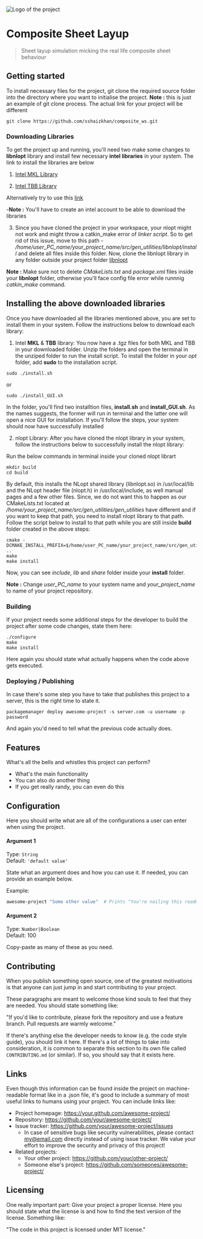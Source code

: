![Logo of the project](https://viterbischool.usc.edu/wp-content/uploads/2017/08/USC-Viterbi-School-of-Engineering.png)

# Composite Sheet Layup
> Sheet layup simulation micking the real life composite sheet behaviour


## Getting started

To install necessary files for the project, git clone the required source folder into the directory where you want to initialise the project.
**Note :** this is just an example of git clone process. The actual link for your project will be different

```shell
git clone https://github.com/sshaizkhan/composite_ws.git
```


### Downloading Libraries

To get the project up and running, you'll need two make some changes to **libnlopt** library and install few necessary **intel libraries** in your system. The link to install the libraries are below

1.  [Intel MKL Library](https://software.intel.com/content/www/us/en/develop/tools/math-kernel-library/choose-download.html)

2.  [Intel TBB Library](https://software.intel.com/content/www/us/en/develop/tools/math-kernel-library/choose-download.html)

Alternatively try to use this [link](https://registrationcenter.intel.com/en/products/postregistration/?sn=N2R2-4JNSSRNK&Sequence=2811162&encema=Wg/bUFJY2qspv9ef8QA1f/5nHuN+p/CyonGMjLT2nvOwcKXymcD+dWF8XDi6H++TyjHdL2SNzEo=&dnld=t&pass=yes)

-**Note :** You'll have to create an intel account to be able to download the libraries

3. Since you have cloned the project in your workspace, your nlopt might not work and might throw a catkin_make error of *linker script*. So to get rid of this issue, move to this path - */home/user_PC_name/your_project_name/src/gen_utilities/libnlopt/install* and delete all files inside this folder. Now, clone the libnlopt library in any folder outside your project folder [libnlopt](https://github.com/stevengj/nlopt.git)

**Note :** Make sure not to delete *CMakeLists.txt* and *package.xml* files inside your **libnlopt** folder, otherwise you'll face config file error while runnnig *catkin_make* command.


## Installing the above downloaded libraries

Once you have downloaded all the libraries mentioned above, you are set to install them in your system. Follow the instructions below to download each library:

1. Intel **MKL** & **TBB** library: You now have a .tgz files for both MKL and TBB in your downloaded folder. Unzip the folders and open the terminal in the unziped folder to run the install script. To install the folder in your *opt* folder, add **sudo** to the installation script.
```shell
sudo ./install.sh
```
or 

```shell
sudo ./install_GUI.sh
```

In the folder, you'll find two installtion files, **install.sh** and **install_GUI.sh**. As the names suggests, the former will run in terminal and the latter one will open a nice GUI for installation. If you'll follow the steps, your system should now have successfully installed 

2. nlopt Library: After you have cloned the nlopt library in your system, follow the instructions below to successfully install the nlopt library:

Run the below commands in terminal inside your cloned nlopt librart

```shell
mkdir build
cd build
```
By default, this installs the NLopt shared library (libnlopt.so) in /usr/local/lib and the NLopt header file (nlopt.h) in /usr/local/include, as well manual pages and a few other files. Since, we do not want this to happen as our CMakeLists.txt located at */home/your_project_name/src/gen_utilities/gen_utilities* have different and if you want to keep that path, you need to install nlopt library to that path. Follow the script below to install to that path while you are still inside **build** folder created in the above steps:

```shell
cmake -DCMAKE_INSTALL_PREFIX=$/home/user_PC_name/your_project_name/src/gen_utilities/libnlopt/install ..
make
make install
```
Now, you can see *include*, *lib* and *share* folder inside your **install** folder.

**Note :** Change *user_PC_name* to your system name and *your_project_name* to name of your project repository.




### Building

If your project needs some additional steps for the developer to build the
project after some code changes, state them here:

```shell
./configure
make
make install
```

Here again you should state what actually happens when the code above gets
executed.

### Deploying / Publishing

In case there's some step you have to take that publishes this project to a
server, this is the right time to state it.

```shell
packagemanager deploy awesome-project -s server.com -u username -p password
```

And again you'd need to tell what the previous code actually does.

## Features

What's all the bells and whistles this project can perform?
* What's the main functionality
* You can also do another thing
* If you get really randy, you can even do this

## Configuration

Here you should write what are all of the configurations a user can enter when
using the project.

#### Argument 1
Type: `String`  
Default: `'default value'`

State what an argument does and how you can use it. If needed, you can provide
an example below.

Example:
```bash
awesome-project "Some other value"  # Prints "You're nailing this readme!"
```

#### Argument 2
Type: `Number|Boolean`  
Default: 100

Copy-paste as many of these as you need.

## Contributing

When you publish something open source, one of the greatest motivations is that
anyone can just jump in and start contributing to your project.

These paragraphs are meant to welcome those kind souls to feel that they are
needed. You should state something like:

"If you'd like to contribute, please fork the repository and use a feature
branch. Pull requests are warmly welcome."

If there's anything else the developer needs to know (e.g. the code style
guide), you should link it here. If there's a lot of things to take into
consideration, it is common to separate this section to its own file called
`CONTRIBUTING.md` (or similar). If so, you should say that it exists here.

## Links

Even though this information can be found inside the project on machine-readable
format like in a .json file, it's good to include a summary of most useful
links to humans using your project. You can include links like:

- Project homepage: https://your.github.com/awesome-project/
- Repository: https://github.com/your/awesome-project/
- Issue tracker: https://github.com/your/awesome-project/issues
  - In case of sensitive bugs like security vulnerabilities, please contact
    my@email.com directly instead of using issue tracker. We value your effort
    to improve the security and privacy of this project!
- Related projects:
  - Your other project: https://github.com/your/other-project/
  - Someone else's project: https://github.com/someones/awesome-project/


## Licensing

One really important part: Give your project a proper license. Here you should
state what the license is and how to find the text version of the license.
Something like:

"The code in this project is licensed under MIT license."
